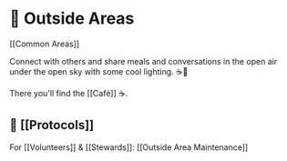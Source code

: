 # 🏮 Outside Areas
[[Common Areas]]

Connect with others and share meals and conversations in the open air under the open sky with some cool lighting. ☕️🌌

There you'll find the [[Café]] ☕.


## 📜 [[Protocols]]

For [[Volunteers]] & [[Stewards]]: [[Outside Area Maintenance]]
